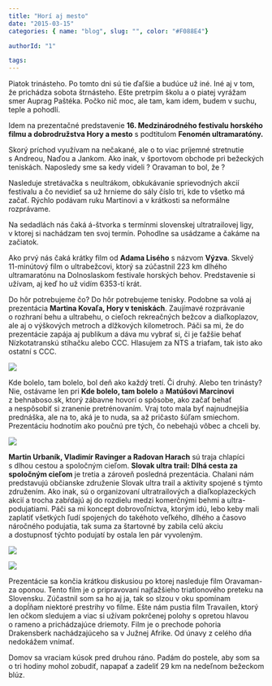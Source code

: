 ```yaml
---
title: "Horí aj mesto"
date: "2015-03-15"
categories: { name: "blog", slug: "", color: "#F088E4"}

authorId: "1"

tags:
---
```


Piatok trinásteho. Po tomto dni sú tie ďaľšie a budúce už iné. Iné aj v tom, že prichádza sobota štrnásteho. Ešte pretrpím školu a o piatej vyrážam smer Auprag Paštéka. Počko nič moc, ale tam, kam idem, budem v suchu, teple a pohodlí.

Idem na prezentačné predstavenie **16. Medzinárodného festivalu horského filmu a dobrodružstva Hory a mesto** s podtitulom **Fenomén ultramaratóny.**

Skorý príchod využívam na nečakané, ale o to viac príjemné stretnutie s Andreou, Naďou a Jankom. Ako inak, v športovom obchode pri bežeckých teniskách. Naposledy sme sa kedy videli ? Oravaman to bol, že ?

Nasleduje stretávačka s neultrákom, obkukávanie sprievodných akcií festivalu a čo nevidieť sa už hrnieme do sály číslo tri, kde to všetko má začať. Rýchlo podávam ruku Martinovi a v krátkosti sa neformálne rozprávame.

Na sedadlách nás čaká á-štvorka s termínmi slovenskej ultratrailovej ligy, v ktorej si nachádzam ten svoj termín. Pohodlne sa usádzame a čakáme na začiatok.

Ako prvý nás čaká krátky film od **Adama Lisého** s názvom **Výzva**. Skvelý 11-minútový film o ultrabežcovi, ktorý sa zúčastnil 223 km dlhého ultramaratónu na Dolnoslaskom festivale horských behov. Predstavenie si užívam, aj keď ho už vidím 6353-tí krát.

Do hôr potrebujeme čo? Do hôr potrebujeme tenisky. Podobne sa volá aj prezentácia **Martina Kovaľa, Hory v teniskách**. Zaujímavé rozprávanie o rozhraní behu a ultrabehu, o cieľoch rekreačných bežcov a diaľkoplazov, ale aj o výškových metroch a dlžkových kilometroch. Páči sa mi, že do prezentácie zapája aj publikum a dáva mu vybrať si, či je ťažšie behať Nízkotatranskú stíhačku alebo CCC. Hlasujem za NTS a triafam, tak isto ako ostatní s CCC.

![](images/koval-300x200.jpg)

Kde bolelo, tam bolelo, bol deň ako každý tretí. Či druhý. Alebo ten trinásty? Nie, ostávame len pri **Kde bolelo, tam bolelo** a **Matúšovi Marcinovi** z behnaboso.sk, ktorý zábavne hovorí o spôsobe, ako začať behať a nespôsobiť si zranenie pretrénovaním. Vraj toto mala byť najnudnejšia prednáška, ale na to, aká je to nuda, sa až pričasto šúľam smiechom. Prezentáciu hodnotím ako poučnú pre tých, čo nebehajú vôbec a chceli by.

![](images/naboso-300x221.jpg)

**Martin Urbaník, Vladimír Ravinger a Radovan Harach** sú traja chlapíci s dlhou cestou a spoločným cieľom. **Slovak ultra trail: Dlhá cesta za spoločným cieľom** je tretia a zároveň posledná prezentácia. Chalani nám predstavujú občianske združenie Slovak ultra trail a aktivity spojené s týmto združením. Ako inak, sú o organizovaní ultratrailových a diaľkoplazeckých akcií a trocha zabŕdajú aj do rozdielu medzi komerčnými behmi a ultra-podujatiami. Páči sa mi koncept dobrovoľníctva, ktorým idú, lebo keby mali zaplatiť všetkých ľudí spojených do takéhoto veľkého, dlhého a časovo náročného podujatia, tak suma za štartovné by zabila celú akciu a dostupnosť týchto podujatí by ostala len pár vyvoleným.

![](images/dobrovol-300x227.jpg)

![](images/10614357_790323064356799_9143748443909769553_n-300x300.jpg)

Prezentácie sa končia krátkou diskusiou po ktorej nasleduje film Oravaman- za oponou. Tento film je o pripravovaní najťažšieho triatlonového preteku na Slovensku. Zúčastnil som sa ho aj ja, tak so slzou v oku spomínam a dopĺňam niektoré prestrihy vo filme. Ešte nám pustia film Travailen, ktorý len očkom sledujem a viac si užívam pokrčenej polohy s opretou hlavou o rameno a prichádzajúce driemoty. Film je o prechode pohoria Drakensberk nachádzajúceho sa v Južnej Afrike. Od únavy z celého dňa nedokážem vnímať.

Domov sa vraciam kúsok pred druhou ráno. Padám do postele, aby som sa o tri hodiny mohol zobudiť, napapať a zadeliť 29 km na nedeľnom bežeckom blúz.
